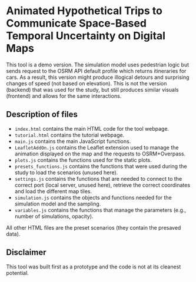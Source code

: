 # Animated Hypothetical Trips to Communicate Space-Based Temporal Uncertainty on Digital Maps

This tool is a demo version. The simulation model uses pedestrian logic but sends request to the OSRM API default profile which returns itineraries for cars. As a result, this version might produce illogical detours and surprising changes of speed (not based on elevation). This is not the version (backend) that was used for the study, but still produces similar visuals (frontend) and allows for the same interactions.

## Description of files
- ``index.html`` contains the main HTML code for the tool webpage.
- ``tutorial.html`` contains the tutorial webpage.
- ``main.js`` contains the main JavaScript functions.
- ``LeafletAddOn.js`` contains the Leaflet extension used to manage the animation displayed on the map and the requests to OSRM+Overpass.
- ``plots.js`` contains the functions used for the static plots.
- ``presets_functions.js`` contains the functions that were used during the study to load the scenarios (unused here).
- ``settings.js`` contains the functions that are needed to connect to the correct port (local server, unused here), retrieve the correct coordinates and load the different map tiles.
- ``simulation.js`` contains the objects and functions needed for the simulation model and the sampling.
- ``variables.js`` contains the functions that manage the parameters (e.g., number of simulations, opacity).

All other HTML files are the preset scenarios (they contain the presaved data).

## Disclaimer
This tool was built first as a prototype and the code is not at its cleanest potential.
